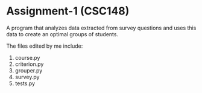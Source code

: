 # Assignment-1 (CSC148)

A program that analyzes data extracted from survey questions and uses this data to create an optimal groups of students.

The files edited by me include:
1. course.py
2. criterion.py
3. grouper.py
4. survey.py
5. tests.py
